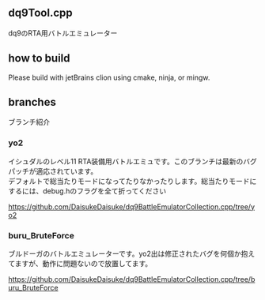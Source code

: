 ## dq9Tool.cpp

dq9のRTA用バトルエミュレーター  


## how to build
Please build with jetBrains clion using cmake, ninja, or mingw.

## branches
ブランチ紹介

### yo2
イシュダルのレベル11 RTA装備用バトルエミュです。このブランチは最新のバグパッチが適応されています。  
デフォルトで総当たりモードになってたりなかったりします。総当たりモードにするには、debug.hのフラグを全て折ってください  

https://github.com/DaisukeDaisuke/dq9BattleEmulatorCollection.cpp/tree/yo2


### buru_BruteForce

ブルドーガのバトルエミュレーターです。yo2出は修正されたバグを何個か抱えてますが、動作に問題ないので放置してます。

https://github.com/DaisukeDaisuke/dq9BattleEmulatorCollection.cpp/tree/buru_BruteForce

